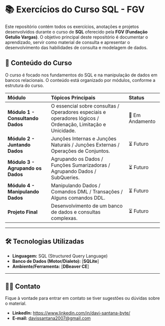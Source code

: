 # 📚 Exercícios do Curso SQL - FGV

Este repositório contém todos os exercícios, anotações e projetos desenvolvidos durante o curso de **SQL** oferecido pela **FGV (Fundação Getulio Vargas)**. O objetivo principal deste repositório é documentar o aprendizado, servir como material de consulta e apresentar o desenvolvimento das habilidades de consulta e modelagem de dados.

## 🎯 Conteúdo do Curso

O curso é focado nos fundamentos do SQL e na manipulação de dados em bancos relacionais. O conteúdo está organizado por módulos, conforme a estrutura do curso.

| Módulo | Tópicos Principais | Status |
| :--- | :--- | :--- |
| **Módulo 1 - Consultando Dados** | O essencial sobre consultas / Operadores especiais e operadores lógicos / Ordenação, Limitação e Unicidade. | 🚧 Em Andamento |
| **Módulo 2 - Juntando Dados** | Junções Internas e Junções Naturais / Junções Externas / Operações de Conjuntos. | ⏳ Futuro |
| **Módulo 3 - Agrupando os Dados** | Agrupando os Dados / Funções Sumarizadoras / Agrupando Dados / SubQueries. | ⏳ Futuro |
| **Módulo 4 - Manipulando Dados** | Manipulando Dados / Comandos DML / Transações / Alguns comandos DDL. | ⏳ Futuro |
| **Projeto Final** | Desenvolvimento de um banco de dados e consultas complexas. | ⏳ Futuro |

---

## 🛠️ Tecnologias Utilizadas

* **Linguagem:** SQL (Structured Query Language)
* **Banco de Dados (Motor/Dialeto):** [**SQLite**]
* **Ambiente/Ferramenta:** [**DBeaver CE**]

---

## 🙋‍♂️ Contato

Fique à vontade para entrar em contato se tiver sugestões ou dúvidas sobre o material.

* **LinkedIn:** https://www.linkedin.com/in/davi-santana-byte/
* **E-mail:** davissantana2007@gmail.com
